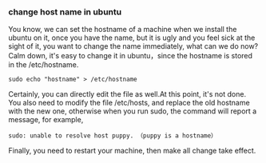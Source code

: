 ### change host name in ubuntu

You know, we can set the hostname of a machine when we install the ubuntu
on it, once you have the name, but it is ugly and you feel sick at the
sight of it, you want to change the name immediately, what can we do now?
Calm down, it's easy to change it in ubuntu，since the hostname is stored
in the /etc/hostname.

    sudo echo "hostname" > /etc/hostname

Certainly, you can directly edit the file as well.At this point, it's not
done. You also need to modify the file /etc/hosts, and replace the old
hostname with the new one, otherwise when you run sudo, the command will
report a message, for example,

    sudo: unable to resolve host puppy. （puppy is a hostname）

Finally, you need to restart your machine, then make all change take
effect.

